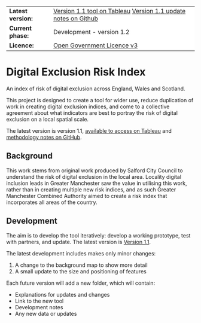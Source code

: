 <table>
  <tr style="background-color:white">
    <td><b>Latest version:</b></td>
    <td><a href="https://www.gmtableau.nhs.uk/t/GMCA/views/DigitalExclusionRiskIndexv1_1/DERIhomepage/christopher.pope@greatermanchester-ca.gov.uk/9767395d-5c8f-4904-b3b1-2e8dff1ddfb9?:display_count=n&:showVizHome=n&:origin=viz_share_link">Version 1.1 tool on Tableau</a>
<a href="https://github.com/GreaterManchesterODA/Digital-Exclusion-Risk-Index/blob/main/Version%201.1">Version 1.1 update notes on Github</a>
</td>
  </tr>
  <tr style="background-color:white">
    <td><b>Current phase:</b></td>
    <td>Development - version 1.2</td>
  </tr>
  <tr style="background-color:white">
    <td><b>Licence:</b></td>
    <td><a href="https://github.com/GreaterManchesterODA/Digital-Exclusion-Risk-Index/blob/main/Open%20Government%20Licence.md">Open Government Licence v3</a></td>
  </tr>
</table>
  


# Digital Exclusion Risk Index
An index of risk of digital exclusion across England, Wales and Scotland.

This project is designed to create a tool for wider use, reduce duplication of work in creating digital exclusion indices, and come to a collective agreement about what indicators are best to portray the risk of digital exclusion on a local spatial scale.

The latest version is version 1.1, [available to access on Tableau](https://www.gmtableau.nhs.uk/t/GMCA/views/DigitalExclusionRiskIndexv1_1/DERIhomepage/christopher.pope@greatermanchester-ca.gov.uk/9767395d-5c8f-4904-b3b1-2e8dff1ddfb9?:display_count=n&:showVizHome=n&:origin=viz_share_link) and [methodology notes on GitHub](/Version%201.1).

## Background
This work stems from original work produced by Salford City Council to understand the risk of digital exclusion in the local area. Locality digital inclusion leads in Greater Manchester saw the value in utilising this work, rather than in creating multiple new risk indices, and as such Greater Manchester Combined Authority aimed to create a risk index that incorporates all areas of the country.

## Development
The aim is to develop the tool iteratively: develop a working prototype, test with partners, and update. The latest version is [Version 1.1](/Version%201.1).

The latest development includes makes only minor changes:
1. A change to the background map to show more detail
2. A small update to the size and positioning of features

Each future version will add a new folder, which will contain:
* Explanations for updates and changes
* Link to the new tool
* Development notes 
* Any new data or updates
